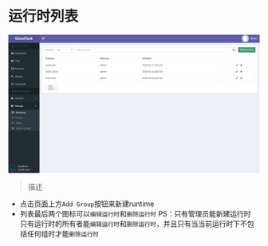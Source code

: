 # 运行时列表

![Runtime Manage](../_media/manage_runtime.png)

> 描述

- 点击页面上方`Add Group`按钮来新建runtime
- 列表最后两个图标可以`编辑运行时`和`删除运行时`
PS：只有管理员能新建运行时
只有运行时的所有者能`编辑运行时`和`删除运行时`，并且只有当当前运行时下不包括任何组时才能`删除运行时`
